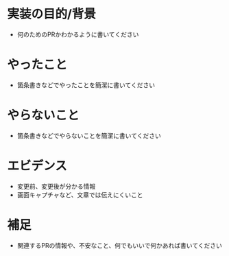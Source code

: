 # 実装の目的/背景
* 何のためのPRかわかるように書いてください

# やったこと
* 箇条書きなどでやったことを簡潔に書いてください

# やらないこと
* 箇条書きなどでやらないことを簡潔に書いてください 

# エビデンス
* 変更前、変更後が分かる情報
* 画面キャプチャなど、文章では伝えにくいこと

# 補足
* 関連するPRの情報や、不安なこと、何でもいいで何かあれば書いてください

